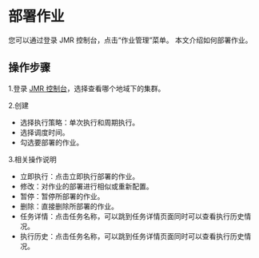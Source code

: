 # 部署作业

您可以通过登录 JMR 控制台，点击“作业管理”菜单。
本文介绍如何部署作业。

## 操作步骤
1.登录 [JMR 控制台](https://xdata.jdcloud.com/rmgr/resources/res-manage/custom-resources.html#/)，选择查看哪个地域下的集群。

2.创建

 - 选择执行策略：单次执行和周期执行。
 - 选择调度时间。
 - 勾选要部署的作业。
 
3.相关操作说明

 - 立即执行：点击立即执行部署的作业。  
 - 修改：对作业的部署进行相似或重新配置。 
 - 暂停：暂停所部署的作业。  
 - 删除：直接删除所部署的作业。
 - 任务详情：点击任务名称，可以跳到任务详情页面同时可以查看执行历史情况。
 - 执行历史：点击任务名称，可以跳到任务详情页面同时可以查看执行历史情况。


